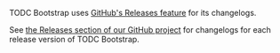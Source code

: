 TODC Bootstrap uses [GitHub's Releases feature](https://blog.github.com/2013-07-02-release-your-software/) for its changelogs.

See [the Releases section of our GitHub project](https://github.com/todc/todc-bootstrap/releases) for changelogs for each release version of TODC Bootstrap.
